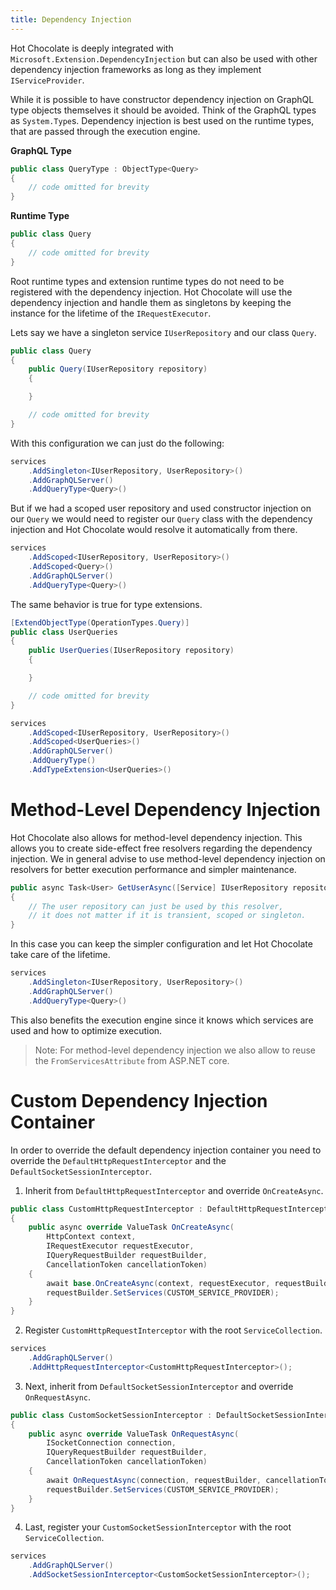 ```yaml
---
title: Dependency Injection
---
```


Hot Chocolate is deeply integrated with `Microsoft.Extension.DependencyInjection` but can also be used with other dependency injection frameworks as long as they implement `IServiceProvider`.

While it is possible to have constructor dependency injection on GraphQL type objects themselves it should be avoided. Think of the GraphQL types as `System.Type`s. Dependency injection is best used on the runtime types, that are passed through the execution engine.

**GraphQL Type**

```csharp
public class QueryType : ObjectType<Query>
{
    // code omitted for brevity
}
```

**Runtime Type**

```csharp
public class Query
{
    // code omitted for brevity
}
```

Root runtime types and extension runtime types do not need to be registered with the dependency injection. Hot Chocolate will use the dependency injection and handle them as singletons by keeping the instance for the lifetime of the `IRequestExecutor`.

Lets say we have a singleton service `IUserRepository` and our class `Query`.

```csharp
public class Query
{
    public Query(IUserRepository repository)
    {

    }

    // code omitted for brevity
}
```

With this configuration we can just do the following:

```csharp
services
    .AddSingleton<IUserRepository, UserRepository>()
    .AddGraphQLServer()
    .AddQueryType<Query>()
```

But if we had a scoped user repository and used constructor injection on our `Query` we would need to register our `Query` class with the dependency injection and Hot Chocolate would resolve it automatically from there.

```csharp
services
    .AddScoped<IUserRepository, UserRepository>()
    .AddScoped<Query>()
    .AddGraphQLServer()
    .AddQueryType<Query>()
```

The same behavior is true for type extensions.

```csharp
[ExtendObjectType(OperationTypes.Query)]
public class UserQueries
{
    public UserQueries(IUserRepository repository)
    {

    }

    // code omitted for brevity
}
```

```csharp
services
    .AddScoped<IUserRepository, UserRepository>()
    .AddScoped<UserQueries>()
    .AddGraphQLServer()
    .AddQueryType()
    .AddTypeExtension<UserQueries>()
```

# Method-Level Dependency Injection

Hot Chocolate also allows for method-level dependency injection. This allows you to create side-effect free resolvers regarding the dependency injection. We in general advise to use method-level dependency injection on resolvers for better execution performance and simpler maintenance.

```csharp
public async Task<User> GetUserAsync([Service] IUserRepository repository)
{
    // The user repository can just be used by this resolver,
    // it does not matter if it is transient, scoped or singleton.
}
```

In this case you can keep the simpler configuration and let Hot Chocolate take care of the lifetime.

```csharp
services
    .AddSingleton<IUserRepository, UserRepository>()
    .AddGraphQLServer()
    .AddQueryType<Query>()
```

This also benefits the execution engine since it knows which services are used and how to optimize execution.

> Note: For method-level dependency injection we also allow to reuse the `FromServicesAttribute` from ASP.NET core.

# Custom Dependency Injection Container

In order to override the default dependency injection container you need to override the `DefaultHttpRequestInterceptor` and the `DefaultSocketSessionInterceptor`.

1. Inherit from `DefaultHttpRequestInterceptor` and override `OnCreateAsync`.

```csharp
public class CustomHttpRequestInterceptor : DefaultHttpRequestInterceptor
{
    public async override ValueTask OnCreateAsync(
        HttpContext context,
        IRequestExecutor requestExecutor,
        IQueryRequestBuilder requestBuilder,
        CancellationToken cancellationToken)
    {
        await base.OnCreateAsync(context, requestExecutor, requestBuilder, cancellationToken);
        requestBuilder.SetServices(CUSTOM_SERVICE_PROVIDER);
    }
}
```

2. Register `CustomHttpRequestInterceptor` with the root `ServiceCollection`.

```csharp
services
    .AddGraphQLServer()
    .AddHttpRequestInterceptor<CustomHttpRequestInterceptor>();
```

3. Next, inherit from `DefaultSocketSessionInterceptor` and override `OnRequestAsync`.

```csharp
public class CustomSocketSessionInterceptor : DefaultSocketSessionInterceptor
{
    public async override ValueTask OnRequestAsync(
        ISocketConnection connection,
        IQueryRequestBuilder requestBuilder,
        CancellationToken cancellationToken)
    {
        await OnRequestAsync(connection, requestBuilder, cancellationToken);
        requestBuilder.SetServices(CUSTOM_SERVICE_PROVIDER);
    }
}
```

4. Last, register your `CustomSocketSessionInterceptor` with the root `ServiceCollection`.

```csharp
services
    .AddGraphQLServer()
    .AddSocketSessionInterceptor<CustomSocketSessionInterceptor>();
```
